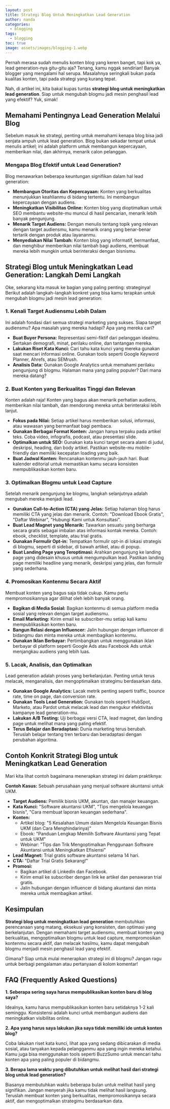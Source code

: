 ```yaml
---
layout: post
title: Strategi Blog Untuk Meningkatkan Lead Generation
author: nanda
categories:
  - blogging
tags:
  - blogging
toc: true
image: assets/images/blogging-1.webp
---
```



Pernah merasa sudah menulis konten blog yang keren banget, tapi kok ya, lead generation-nya gitu-gitu aja? Tenang, kamu nggak sendirian! Banyak blogger yang mengalami hal serupa. Masalahnya seringkali bukan pada kualitas konten, tapi pada strategi yang kurang tepat.

Nah, di artikel ini, kita bakal kupas tuntas **strategi blog untuk meningkatkan lead generation**. Siap untuk mengubah blogmu jadi mesin penghasil lead yang efektif? Yuk, simak!

## Memahami Pentingnya Lead Generation Melalui Blog

Sebelum masuk ke strategi, penting untuk memahami kenapa blog bisa jadi senjata ampuh untuk lead generation. Blog bukan sekadar tempat untuk menulis artikel; ini adalah platform untuk membangun kepercayaan, memberikan nilai, dan akhirnya, menarik calon pelanggan.

### Mengapa Blog Efektif untuk Lead Generation?

Blog menawarkan beberapa keuntungan signifikan dalam hal lead generation:

- **Membangun Otoritas dan Kepercayaan:** Konten yang berkualitas menunjukkan keahlianmu di bidang tertentu. Ini membangun kepercayaan dengan audiens.
- **Meningkatkan Visibilitas Online:** Konten blog yang dioptimalkan untuk SEO membantu website-mu muncul di hasil pencarian, menarik lebih banyak pengunjung.
- **Menarik Target Audiens:** Dengan menulis tentang topik yang relevan dengan target audiensmu, kamu menarik orang yang benar-benar tertarik dengan produk atau layananmu.
- **Menyediakan Nilai Tambah:** Konten blog yang informatif, bermanfaat, dan menghibur memberikan nilai tambah bagi audiens, membuat mereka lebih mungkin untuk berinteraksi dengan bisnismu.

## Strategi Blog untuk Meningkatkan Lead Generation: Langkah Demi Langkah

Oke, sekarang kita masuk ke bagian yang paling penting: strateginya! Berikut adalah langkah-langkah konkret yang bisa kamu terapkan untuk mengubah blogmu jadi mesin lead generation:

### 1\. Kenali Target Audiensmu Lebih Dalam

Ini adalah fondasi dari semua strategi marketing yang sukses. Siapa target audiensmu? Apa masalah yang mereka hadapi? Apa yang mereka cari?

- **Buat Buyer Persona:** Representasi semi-fiktif dari pelanggan idealmu. Sertakan demografi, minat, perilaku online, dan tantangan mereka.
- **Lakukan Riset Kata Kunci:** Cari tahu kata kunci yang mereka gunakan saat mencari informasi online. Gunakan tools seperti Google Keyword Planner, Ahrefs, atau SEMrush.
- **Analisis Data:** Gunakan Google Analytics untuk memahami perilaku pengunjung di blogmu. Halaman mana yang paling populer? Dari mana mereka datang?

### 2\. Buat Konten yang Berkualitas Tinggi dan Relevan

Konten adalah raja! Konten yang bagus akan menarik perhatian audiens, memberikan nilai tambah, dan mendorong mereka untuk berinteraksi lebih lanjut.

- **Fokus pada Nilai:** Setiap artikel harus memberikan solusi, informasi, atau wawasan yang bermanfaat bagi pembaca.
- **Gunakan Berbagai Format Konten:** Jangan hanya terpaku pada artikel teks. Coba video, infografis, podcast, atau presentasi slide.
- **Optimalkan untuk SEO:** Gunakan kata kunci target secara alami di judul, deskripsi, heading, dan body artikel. Pastikan website-mu mobile-friendly dan memiliki kecepatan loading yang baik.
- **Buat Jadwal Konten:** Rencanakan kontenmu jauh-jauh hari. Buat kalender editorial untuk memastikan kamu secara konsisten mempublikasikan konten baru.

### 3\. Optimalkan Blogmu untuk Lead Capture

Setelah menarik pengunjung ke blogmu, langkah selanjutnya adalah mengubah mereka menjadi lead.

- **Gunakan Call-to-Action (CTA) yang Jelas:** Setiap halaman blog harus memiliki CTA yang jelas dan menarik. Contoh: "Download Ebook Gratis", "Daftar Webinar", "Hubungi Kami untuk Konsultasi".
- **Buat Lead Magnet yang Menarik:** Tawarkan sesuatu yang berharga secara gratis sebagai imbalan atas informasi kontak mereka. Contoh: ebook, checklist, template, atau trial gratis.
- **Gunakan Formulir Opt-in:** Tempatkan formulir opt-in di lokasi strategis di blogmu, seperti di sidebar, di bawah artikel, atau di popup.
- **Buat Landing Page yang Teroptimasi:** Arahkan pengunjung ke landing page yang didesain khusus untuk mengumpulkan lead. Pastikan landing page memiliki headline yang menarik, deskripsi yang jelas, dan formulir yang sederhana.

### 4\. Promosikan Kontenmu Secara Aktif

Membuat konten yang bagus saja tidak cukup. Kamu perlu mempromosikannya agar dilihat oleh lebih banyak orang.

- **Bagikan di Media Sosial:** Bagikan kontenmu di semua platform media sosial yang relevan dengan target audiensmu.
- **Email Marketing:** Kirim email ke subscriber-mu setiap kali kamu mempublikasikan konten baru.
- **Bangun Relasi dengan Influencer:** Jalin hubungan dengan influencer di bidangmu dan minta mereka untuk membagikan kontenmu.
- **Gunakan Iklan Berbayar:** Pertimbangkan untuk menggunakan iklan berbayar di platform seperti Google Ads atau Facebook Ads untuk menjangkau audiens yang lebih luas.

### 5\. Lacak, Analisis, dan Optimalkan

Lead generation adalah proses yang berkelanjutan. Penting untuk terus melacak, menganalisis, dan mengoptimalkan strategimu berdasarkan data.

- **Gunakan Google Analytics:** Lacak metrik penting seperti traffic, bounce rate, time on page, dan conversion rate.
- **Gunakan Tools Lead Generation:** Gunakan tools seperti HubSpot, Marketo, atau Pardot untuk melacak lead dan mengukur efektivitas kampanye lead generation-mu.
- **Lakukan A/B Testing:** Uji berbagai versi CTA, lead magnet, dan landing page untuk melihat mana yang paling efektif.
- **Terus Belajar dan Beradaptasi:** Dunia marketing terus berubah. Teruslah belajar tentang tren terbaru dan beradaptasi dengan perubahan algoritma.

## Contoh Konkrit Strategi Blog untuk Meningkatkan Lead Generation

Mari kita lihat contoh bagaimana menerapkan strategi ini dalam praktiknya:

**Contoh Kasus:** Sebuah perusahaan yang menjual software akuntansi untuk UKM.

- **Target Audiens:** Pemilik bisnis UKM, akuntan, dan manajer keuangan.
- **Kata Kunci:** "Software akuntansi UKM", "Tips mengelola keuangan bisnis", "Cara membuat laporan keuangan sederhana".
- **Konten:**
    - Artikel blog: "5 Kesalahan Umum dalam Mengelola Keuangan Bisnis UKM (dan Cara Menghindarinya)"
    - Ebook: "Panduan Lengkap Memilih Software Akuntansi yang Tepat untuk UKM"
    - Webinar: "Tips dan Trik Mengoptimalkan Penggunaan Software Akuntansi untuk Meningkatkan Efisiensi"
- **Lead Magnet:** Trial gratis software akuntansi selama 14 hari.
- **CTA:** "Daftar Trial Gratis Sekarang!"
- **Promosi:**
    - Bagikan artikel di LinkedIn dan Facebook.
    - Kirim email ke subscriber dengan link ke artikel dan penawaran trial gratis.
    - Jalin hubungan dengan influencer di bidang akuntansi dan minta mereka untuk membagikan artikel.

## Kesimpulan

**Strategi blog untuk meningkatkan lead generation** membutuhkan perencanaan yang matang, eksekusi yang konsisten, dan optimasi yang berkelanjutan. Dengan memahami target audiensmu, membuat konten yang berkualitas, mengoptimalkan blogmu untuk lead capture, mempromosikan kontenmu secara aktif, dan melacak hasilmu, kamu dapat mengubah blogmu menjadi mesin penghasil lead yang efektif.

Gimana? Siap untuk mulai menerapkan strategi ini di blogmu? Jangan ragu untuk berbagi pengalaman atau pertanyaan di kolom komentar!

## FAQ (Frequently Asked Questions)

**1\. Seberapa sering saya harus mempublikasikan konten baru di blog saya?**

Idealnya, kamu harus mempublikasikan konten baru setidaknya 1-2 kali seminggu. Konsistensi adalah kunci untuk membangun audiens dan meningkatkan visibilitas online.

**2\. Apa yang harus saya lakukan jika saya tidak memiliki ide untuk konten blog?**

Coba lakukan riset kata kunci, lihat apa yang sedang dibicarakan di media sosial, atau tanyakan kepada pelangganmu apa yang ingin mereka ketahui. Kamu juga bisa menggunakan tools seperti BuzzSumo untuk mencari tahu konten apa yang paling populer di bidangmu.

**3\. Berapa lama waktu yang dibutuhkan untuk melihat hasil dari strategi blog untuk lead generation?**

Biasanya membutuhkan waktu beberapa bulan untuk melihat hasil yang signifikan. Jangan menyerah jika kamu tidak melihat hasil langsung. Teruslah membuat konten yang berkualitas, mempromosikannya secara aktif, dan mengoptimalkan strategimu berdasarkan data.
